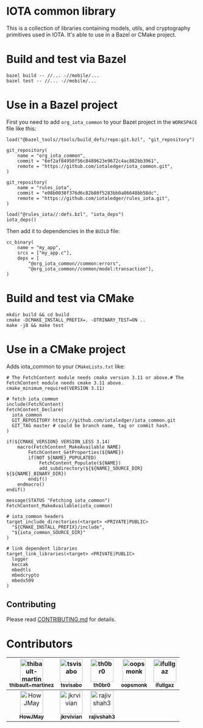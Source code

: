 # IOTA common library  

This is a collection of libraries containing models, utils, and cryptography primitives used in IOTA. It's able to use in a Bazel or CMake project. 

# Build and test via Bazel  

```shell
bazel build -- //... -//mobile/...
bazel test -- //... -//mobile/...
```

# Use in a Bazel project  

First you need to add `org_iota_common` to your Bazel project in the `WORKSPACE` file like this:

```
load("@bazel_tools//tools/build_defs/repo:git.bzl", "git_repository")

git_repository(
    name = "org_iota_common",
    commit = "6ef2af84950f56c8489623e9672c4ac882bb3961",
    remote = "https://github.com/iotaledger/iota_common.git",
)

git_repository(
    name = "rules_iota",
    commit = "e08b0038f376d6c82b80f5283bb0a86648bb58dc",
    remote = "https://github.com/iotaledger/rules_iota.git",
)

load("@rules_iota//:defs.bzl", "iota_deps")
iota_deps()
```

Then add it to dependencies in the `BUILD` file:  

```
cc_binary(
    name = "my_app",
    srcs = ["my_app.c"],
    deps = [
        "@org_iota_common//common:errors",
        "@org_iota_common//common/model:transaction"],
)
```

# Build and test via CMake  

```shell
mkdir build && cd build
cmake -DCMAKE_INSTALL_PREFIX=. -DTRINARY_TEST=ON ..
make -j8 && make test
```

# Use in a CMake project  

Adds iota_common to your `CMakeLists.txt` like:

```
# The FetchContent module needs cmake version 3.11 or above.# The FetchContent module needs cmake 3.11 above.
cmake_minimum_required(VERSION 3.11)

# fetch iota_common
include(FetchContent)
FetchContent_Declare(
  iota_common
  GIT_REPOSITORY https://github.com/iotaledger/iota_common.git
  GIT_TAG master # could be branch name, tag or commit hash.
)

if(${CMAKE_VERSION} VERSION_LESS 3.14)
    macro(FetchContent_MakeAvailable NAME)
        FetchContent_GetProperties(${NAME})
        if(NOT ${NAME}_POPULATED)
            FetchContent_Populate(${NAME})
            add_subdirectory(${${NAME}_SOURCE_DIR} ${${NAME}_BINARY_DIR})
        endif()
    endmacro()
endif()

message(STATUS "Fetching iota_common")
FetchContent_MakeAvailable(iota_common)

# iota_common headers
target_include_directories(<target> <PRIVATE|PUBLIC>
  "${CMAKE_INSTALL_PREFIX}/include",
  "${iota_common_SOURCE_DIR}"
)

# link dependent libraries
target_link_libraries(<target> <PRIVATE|PUBLIC>
  logger
  keccak
  mbedtls
  mbedcrypto
  mbedx509
)

```

## Contributing

Please read [CONTRIBUTING.md](https://github.com/iotaledger/iota_common/blob/master/CONTRIBUTING.md) for details.

# Contributors

| [<img src="https://avatars1.githubusercontent.com/u/3305068?v=4" width="60px;" alt="thibault-martinez"/><br /><sub><b>thibault-martinez</b></sub>](https://github.com/thibault-martinez)  | [<img src="https://avatars1.githubusercontent.com/u/37177579?v=4" width="60px;" alt="tsvisabo"/><br /><sub><b>tsvisabo</b></sub>](https://github.com/tsvisabo) | [<img src="https://avatars1.githubusercontent.com/u/30996?v=4" width="60px;" alt="th0br0"/><br /><sub><b>th0br0</b></sub>](https://github.com/th0br0)  | [<img src="https://avatars1.githubusercontent.com/u/462383?v=4" width="60px;" alt="oopsmonk"/><br /><sub><b>oopsmonk</b></sub>](https://github.com/oopsmonk)  | [<img src="https://avatars3.githubusercontent.com/u/3903636?v=4" width="60px;" alt="ifullgaz"/><br /><sub><b>ifullgaz</b></sub>](https://github.com/ifullgaz)  |
|:---:|:---:|:---:|:---:|:---:|
| [<img src="https://avatars3.githubusercontent.com/u/13924801?v=4" width="60px;" alt="HowJMay"/><br /><sub><b>HowJMay</b></sub>](https://github.com/HowJMay)  | [<img src="https://avatars3.githubusercontent.com/u/11289354?v=4" width="60px;" alt="jkrvivian"/><br /><sub><b>jkrvivian</b></sub>](https://github.com/jkrvivian)  | [<img src="https://avatars3.githubusercontent.com/u/19519564?v=4" width="60px;" alt="rajivshah3"/><br /><sub><b>rajivshah3</b></sub>](https://github.com/rajivshah3)  |   |   |
